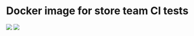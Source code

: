 Docker image for store team CI tests
========================================================

[![](https://images.microbadger.com/badges/version/ridibooks/store-php-test.svg)](http://microbadger.com/images/ridibooks/store-php-test "Get your own version badge on microbadger.com")
[![](https://images.microbadger.com/badges/image/ridibooks/store-php-test.svg)](http://microbadger.com/images/ridibooks/store-php-test "Get your own version badge on microbadger.com")
